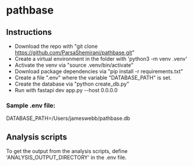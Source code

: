 # pathbase

## Instructions
- Download the repo with "git clone https://github.com/ParsaShemirani/pathbase.git"
- Create a virtual environment in the folder with 'python3 -m venv .venv'
- Activate the venv via "source .venv/bin/activate"
- Download package dependencies via "pip install -r requirements.txt"
- Create a file ".env" where the variable "DATABASE_PATH" is set.
- Create the database via "python create_db.py"
- Run with fastapi dev app.py --host 0.0.0.0

### Sample .env file:
DATABASE_PATH=/Users/jameswebb/pathbase.db

## Analysis scripts
To get the output from the analysis scripts,
define 'ANALYSIS_OUTPUT_DIRECTORY' in the .env file.